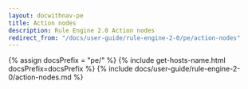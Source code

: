 ```yaml
---
layout: docwithnav-pe
title: Action nodes
description: Rule Engine 2.0 Action nodes
redirect_from: "/docs/user-guide/rule-engine-2-0/pe/action-nodes"
---
```


{% assign docsPrefix = "pe/" %}
{% include get-hosts-name.html docsPrefix=docsPrefix %}
{% include docs/user-guide/rule-engine-2-0/action-nodes.md %}